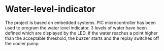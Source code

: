 # Water-level-indicator

The project is based on embedded systems. 
PIC microcontroller has been used to program the water level indicator.
3 levels of water have been defined which are displayed by the LED.
if the water reaches a point higher than the acceptable threshold, the buzzer starts and the replay switches off the cooler pump
